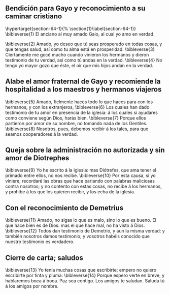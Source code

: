 ## Bendición para Gayo y reconocimiento a su caminar cristiano
\hypertarget{section-64-1}{%
\section{1}\label{section-64-1}}
\bibleverse{1} El anciano al muy amado Gaio, al cual yo amo en verdad.

 
\bibleverse{2} Amado, yo deseo que tú seas prosperado en todas cosas, y que tengas salud, así como tu alma está en prosperidad. 
\bibleverse{3} Ciertamente me gocé mucho cuando vinieron los hermanos y dieron testimonio de tu verdad, así como tú andas en la verdad. 
\bibleverse{4} No tengo yo mayor gozo que éste, el oir que mis hijos andan en la verdad.

## Alabe el amor fraternal de Gayo y recomiende la hospitalidad a los maestros y hermanos viajeros
 
\bibleverse{5} Amado, fielmente haces todo lo que haces para con los hermanos, y con los extranjeros, 
\bibleverse{6} Los cuales han dado testimonio de tu amor en presencia de la iglesia: á los cuales si ayudares como conviene según Dios, harás bien. 
\bibleverse{7} Porque ellos partieron por amor de su nombre, no tomando nada de los Gentiles. 
\bibleverse{8} Nosotros, pues, debemos recibir á los tales, para que seamos cooperadores á la verdad.

## Queja sobre la administración no autorizada y sin amor de Diotrephes
 
\bibleverse{9} Yo he escrito á la iglesia: mas Diótrefes, que ama tener el primado entre ellos, no nos recibe. 
\bibleverse{10} Por esta causa, si yo viniere, recordaré las obras que hace parlando con palabras maliciosas contra nosotros; y no contento con estas cosas, no recibe á los hermanos, y prohibe á los que los quieren recibir, y los echa de la iglesia.

## Con el reconocimiento de Demetrius
 
\bibleverse{11} Amado, no sigas lo que es malo, sino lo que es bueno. El que hace bien es de Dios: mas el que hace mal, no ha visto á Dios. 
\bibleverse{12} Todos dan testimonio de Demetrio, y aun la misma verdad: y también nosotros damos testimonio; y vosotros habéis conocido que nuestro testimonio es verdadero.

## Cierre de carta; saludos
 
\bibleverse{13} Yo tenía muchas cosas que escribirte; empero no quiero escribirte por tinta y pluma: 
\bibleverse{14} Porque espero verte en breve, y hablaremos boca á boca. Paz sea contigo. Los amigos te saludan. Saluda tú á los amigos por nombre. 